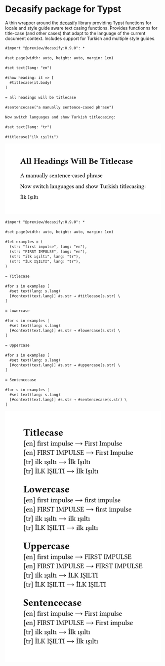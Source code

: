 # Decasify package for Typst

A thin wrapper around the [decasify](https://github.com/alerque/decasify) library providing Typst functions for locale and style guide aware text casing functions.
Provides functionns for title-case (and other cases) that adapt to the language of the current document context.
Includes support for Turkish and multiple style guides.

```typst
#import "@preview/decasify:0.9.0": *

#set page(width: auto, height: auto, margin: 1cm)

#set text(lang: "en")

#show heading: it => [
  #titlecase(it.body)
]

= all headings will be titlecase

#sentencecase("a manually sentence-cased phrase")

Now switch languages and show Turkish titlecasing:

#set text(lang: "tr")

#titlecase("ilk ışıltı")
```

![](./readme_1.svg)

```typst
#import "@preview/decasify:0.9.0": *

#set page(width: auto, height: auto, margin: 1cm)

#let examples = (
  (str: "first impulse", lang: "en"),
  (str: "FIRST IMPULSE", lang: "en"),
  (str: "ilk ışıltı", lang: "tr"),
  (str: "İLK IŞILTI", lang: "tr"),
)

= Titlecase

#for s in examples [
  #set text(lang: s.lang)
  [#context(text.lang)] #s.str → #titlecase(s.str) \
]

= Lowercase

#for s in examples [
  #set text(lang: s.lang)
  [#context(text.lang)] #s.str → #lowercase(s.str) \
]

= Uppercase

#for s in examples [
  #set text(lang: s.lang)
  [#context(text.lang)] #s.str → #uppercase(s.str) \
]

= Sentencecase

#for s in examples [
  #set text(lang: s.lang)
  [#context(text.lang)] #s.str → #sentencecase(s.str) \
]
```

![](./readme_2.svg)
